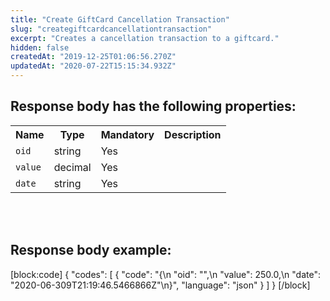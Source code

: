 ```yaml
---
title: "Create GiftCard Cancellation Transaction"
slug: "creategiftcardcancellationtransaction"
excerpt: "Creates a cancellation transaction to a giftcard."
hidden: false
createdAt: "2019-12-25T01:06:56.270Z"
updatedAt: "2020-07-22T15:15:34.932Z"
---
```

## Response body has the following properties:
<table>
    <tr>
        <th>Name</th>
        <th>Type</th>
        <th>Mandatory</th>
        <th>Description</th>
    </tr>
    <tr>
        <td><code>oid</code></td>
        <td>string</td>
        <td>Yes</td>
        <td></td>
    </tr>
 <tr>
        <td><code>value</code></td>
        <td>decimal</td>
        <td>Yes</td>
        <td></td>
    </tr>
 <tr>
        <td><code>date</code></td>
        <td>string</td>
        <td>Yes</td>
        <td></td>
    </tr>
 </table>

<br></br>

## Response body example:
[block:code]
{
  "codes": [
    {
      "code": "{\n        \"oid\": \"\",\n        \"value\": 250.0,\n        \"date\": \"2020-06-309T21:19:46.5466866Z\"\n}",
      "language": "json"
    }
  ]
}
[/block]